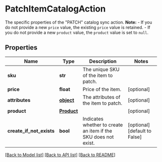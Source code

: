 # PatchItemCatalogAction

The specific properties of the \"PATCH\" catalog sync action.  **Note:**   - If you do not provide a new `price` value, the existing `price` value is retained.   - If you do not provide a new `product` value, the `product` value is set to `null`. 
## Properties
Name | Type | Description | Notes
------------ | ------------- | ------------- | -------------
**sku** | **str** | The unique SKU of the item to patch. | 
**price** | **float** | Price of the item. | [optional] 
**attributes** | [**object**](.md) | The attributes of the item to patch. | [optional] 
**product** | [**Product**](Product.md) |  | [optional] 
**create_if_not_exists** | **bool** | Indicates whether to create an item if the SKU does not exist. | [optional] [default to False]

[[Back to Model list]](../README.md#documentation-for-models) [[Back to API list]](../README.md#documentation-for-api-endpoints) [[Back to README]](../README.md)


